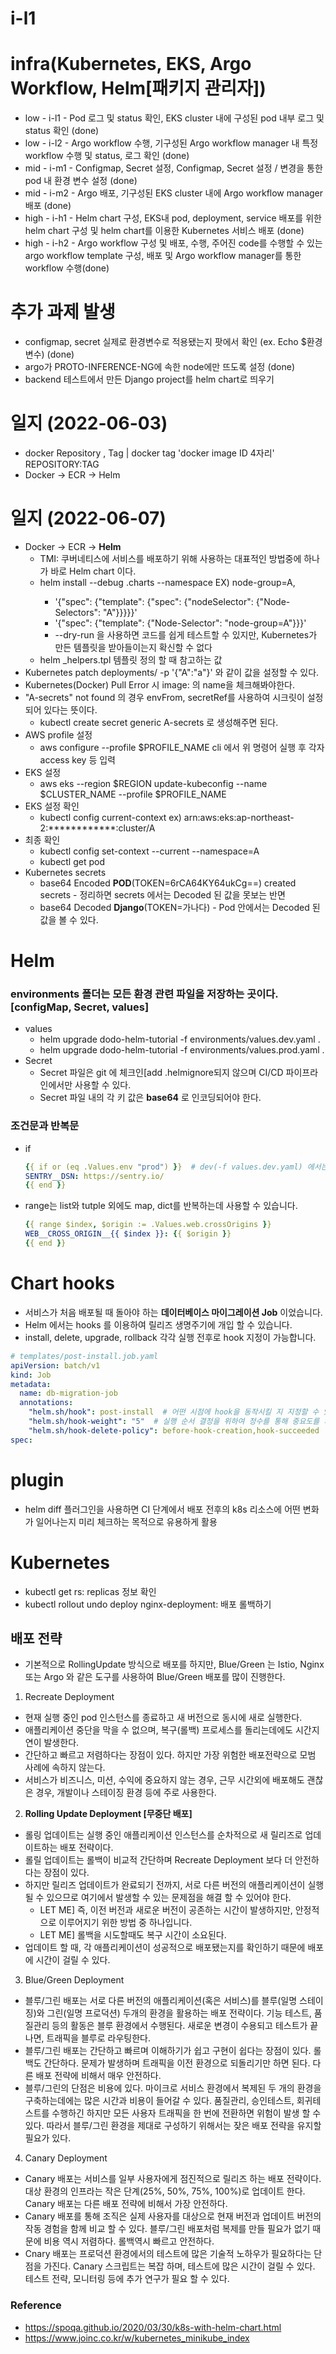 # i-l1

# infra(Kubernetes, EKS, Argo Workflow, Helm[패키지 관리자])

- low - i-l1 - Pod 로그 및 status 확인, EKS cluster 내에 구성된 pod 내부 로그 및 status 확인 (done)<br/>
- low - i-l2 - Argo workflow 수행, 기구성된 Argo workflow manager 내 특정 workflow 수행 및 status, 로그 확인 (done)<br/>
- mid - i-m1 - Configmap, Secret 설정, Configmap, Secret 설정 / 변경을 통한 pod 내 환경 변수 설정 (done)<br/>
- mid - i-m2 - Argo 배포, 기구성된 EKS cluster 내에 Argo workflow manager 배포 (done)<br/>
- high - i-h1 - Helm chart 구성, EKS내 pod, deployment, service 배포를 위한 helm chart 구성 및 helm chart를 이용한 Kubernetes 서비스 배포 (done)<br/>
- high - i-h2 - Argo workflow 구성 및 배포, 수행, 주어진 code를 수행할 수 있는 argo workflow template 구성, 배포 및 Argo workflow manager를 통한 workflow 수행(done)<br/>

# 추가 과제 발생

* configmap, secret 실제로 환경변수로 적용됐는지 팟에서 확인 (ex. Echo $환경변수) (done)
* argo가 PROTO-INFERENCE-NG에 속한 node에만 뜨도록 설정 (done)
* backend 테스트에서 만든 Django project를 helm chart로 띄우기

# 일지 (2022-06-03)

* docker Repository <none>, Tag <none> | docker tag 'docker image ID 4자리' REPOSITORY:TAG
* Docker -> ECR -> Helm 

# 일지 (2022-06-07)

* Docker -> ECR -> **Helm**
  * TMI: 쿠버네티스에 서비스를 배포하기 위해 사용하는 대표적인 방법중에 하나가 바로 Helm chart 이다.
  * helm install --debug <name> .charts --namespace <namespace> EX) node-group=A, 
    * '{"spec": {"template": {"spec": {"nodeSelector": {"Node-Selectors": "A"}}}}}'
    * '{"spec": {"template": {"Node-Selector": "node-group=A"}}}'
    * --dry-run 을 사용하면 코드를 쉽게 테스트할 수 있지만, Kubernetes가 만든 템플릿을 받아들이는지 확신할 수 없다
  * helm _helpers.tpl 템플릿 정의 할 때 참고하는 값
* Kubernetes patch deployments/<deployment> -p '{"A":"a"}' 와 같이 값을 설정할 수 있다.
* Kubernetes(Docker) Pull Error 시 image: 의 name을 체크해봐야한다.
* "A-secrets" not found 의 경우 envFrom, secretRef를 사용하여 시크릿이 설정되어 있다는 뜻이다.
  * kubectl create secret generic A-secrets 로 생성해주면 된다.
* AWS profile 설정
  * aws configure --profile $PROFILE_NAME cli 에서 위 명령어 실행 후 각자 access key 등 입력
* EKS 설정
  * aws eks --region $REGION update-kubeconfig --name $CLUSTER_NAME --profile $PROFILE_NAME
* EKS 설정 확인
  * kubectl config current-context ex) arn:aws:eks:ap-northeast-2:************:cluster/A
* 최종 확인
  * kubectl config set-context --current --namespace=A
  * kubectl get pod
* Kubernetes secrets 
  * base64 Encoded **POD**(TOKEN=6rCA64KY64ukCg==) created secrets - 정리하면 secrets 에서는 Decoded 된 값을 못보는 반면
  * base64 Decoded **Django**(TOKEN=가나다) - Pod 안에서는 Decoded 된 값을 볼 수 있다.

# Helm

### environments 폴더는 모든 환경 관련 파일을 저장하는 곳이다. [configMap, Secret, values]
* values
  * helm upgrade dodo-helm-tutorial -f environments/values.dev.yaml .
  * helm upgrade dodo-helm-tutorial -f environments/values.prod.yaml .
* Secret
  * Secret 파일은 git 에 체크인[add .helmignore되지 않으며 CI/CD 파이프라인에서만 사용할 수 있다.
  * Secret 파일 내의 각 키 값은 **base64** 로 인코딩되어야 한다.

### 조건문과 반복문

* if
  ```yaml
  {{ if or (eq .Values.env "prod") }}  # dev(-f values.dev.yaml) 에서는 아래 SENTRY__DSN 의 값을 볼 수 없다
  SENTRY__DSN: https://sentry.io/
  {{ end }}
  ```

* range는 list와 tutple 외에도 map, dict를 반복하는데 사용할 수 있습니다.
  ```yaml
  {{ range $index, $origin := .Values.web.crossOrigins }}
  WEB__CROSS_ORIGIN__{{ $index }}: {{ $origin }}
  {{ end }}
  ```

# Chart hooks

* 서비스가 처음 배포될 때 돌아야 하는 **데이터베이스 마이그레이션 Job** 이었습니다.
* Helm 에서는 hooks 를 이용하여 릴리즈 생명주기에 개입 할 수 있습니다.
* install, delete, upgrade, rollback 각각 실행 전후로 hook 지정이 가능합니다.

```yaml
# templates/post-install.job.yaml
apiVersion: batch/v1
kind: Job
metadata:
  name: db-migration-job
  annotations:
    "helm.sh/hook": post-install  # 어떤 시점에 hook을 동작시킬 지 지정할 수 있으며 ',' 를 통해 여러 시점을 지정 할 수 있습니다.
    "helm.sh/hook-weight": "5"  # 실행 순서 결정을 위하여 정수를 통해 중요도를 지정 할 수 있으며 문자열로 정의해야 합니다.
    "helm.sh/hook-delete-policy": before-hook-creation,hook-succeeded  # hook을 언제 삭제할지 설정할 수 있으며 지정하지 않을 경우 다음 hook 이 생성될 때 사라집니다.
spec:
```

# plugin

* helm diff 플러그인을 사용하면 CI 단계에서 배포 전후의 k8s 리소스에 어떤 변화가 일어나는지 미리 체크하는 목적으로 유용하게 활용

# Kubernetes

* kubectl get rs: replicas 정보 확인
* kubectl rollout undo deploy nginx-deployment: 배포 롤백하기

## 배포 전략

* 기본적으로 RollingUpdate 방식으로 배포를 하지만, Blue/Green 는 Istio, Nginx 또는 Argo 와 같은 도구를 사용하여 Blue/Green 배포를 많이 진행한다.

1. Recreate Deployment
  * 현재 실행 중인 pod 인스턴스를 종료하고 새 버전으로 동시에 새로 실행한다. 
  * 애플리케이션 중단을 막을 수 없으며, 복구(롤백) 프로세스를 돌리는데에도 시간지연이 발생한다.
  * 간단하고 빠르고 저렴하다는 장점이 있다. 하지만 가장 위험한 배포전략으로 모범 사례에 속하지 않는다. 
  * 서비스가 비즈니스, 미션, 수익에 중요하지 않는 경우, 근무 시간외에 배포해도 괜찮은 경우, 개발이나 스테이징 환경 등에 주로 사용한다.

2. **Rolling Update Deployment [무중단 배포]**
  * 롤링 업데이트는 실행 중인 애플리케이션 인스턴스를 순차적으로 새 릴리즈로 업데이트하는 배포 전략이다.
  * 롤릴 업데이트는 롤백이 비교적 간단하며 Recreate Deployment 보다 더 안전하다는 장점이 있다. 
  * 하지만 릴리즈 업데이트가 완료되기 전까지, 서로 다른 버전의 애플리케이션이 실행될 수 있으므로 여기에서 발생할 수 있는 문제점을 해결 할 수 있어야 한다.
    * LET ME] 즉, 이전 버전과 새로운 버전이 공존하는 시간이 발생하지만, 안정적으로 이루어지기 위한 방법 중 하나입니다.
    * LET ME] 롤백을 시도할때도 복구 시간이 소요된다.
  * 업데이트 할 때, 각 애플리케이션이 성공적으로 배포됐는지를 확인하기 때문에 배포에 시간이 걸릴 수 있다.

3. Blue/Green Deployment
  * 블루/그린 배포는 서로 다른 버전의 애플리케이션(혹은 서비스)를 블루(일명 스테이징)와 그린(일명 프로덕션) 두개의 환경을 활용하는 배포 전략이다. 기능 테스트, 품질관리 등의 활동은 블루 환경에서 수행된다. 새로운 변경이 수용되고 테스트가 끝나면, 트래픽을 블루로 라우팅한다.
  * 블루/그린 배포는 간단하고 빠르며 이해하기가 쉽고 구현이 쉽다는 장점이 있다. 롤백도 간단하다. 문제가 발생하며 트래픽을 이전 환경으로 되돌리기만 하면 된다. 다른 배포 전략에 비해서 매우 안전하다.
  * 블루/그린의 단점은 비용에 있다. 마이크로 서비스 환경에서 복제된 두 개의 환경을 구축하는데에는 많은 시간과 비용이 들어갈 수 있다. 품질관리, 승인테스트, 회귀테스트를 수행하긴 하지만 모든 사용자 트래픽을 한 번에 전환하면 위험이 발생 할 수 있다. 따라서 블루/그린 환경을 제대로 구성하기 위해서는 잦은 배포 전략을 유지할 필요가 있다.

4. Canary Deployment
  * Canary 배포는 서비스를 일부 사용자에게 점진적으로 릴리즈 하는 배포 전략이다. 대상 환경의 인프라는 작은 단계(25%, 50%, 75%, 100%)로 업데이트 한다. Canary 배포는 다른 배포 전략에 비해서 가장 안전하다.
  * Canary 배포를 통해 조직은 실제 사용자를 대상으로 현재 버전과 업데이트 버전의 작동 경험을 함께 비교 할 수 있다. 블루/그린 배포처럼 복제를 만들 필요가 없기 때문에 비용 역시 저렴하다. 롤백역시 빠르고 안전하다.
  * Cnary 배포는 프로덕션 환경에서의 테스트에 많은 기술적 노하우가 필요하다는 단점을 가진다. Canary 스크립트는 복잡 하며, 테스트에 많은 시간이 걸릴 수 있다. 테스트 전략, 모니터링 등에 추가 연구가 필요 할 수 있다.

### Reference 

* https://spoqa.github.io/2020/03/30/k8s-with-helm-chart.html
* https://www.joinc.co.kr/w/kubernetes_minikube_index